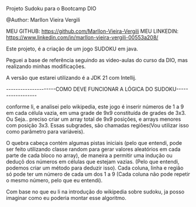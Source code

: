 Projeto Sudoku para o Bootcamp DIO


@Author: Marllon Vieira Vergili

MEU GITHUB: https://github.com/Marllon-Vieira-Vergili
MEU LINKEDIN: https://www.linkedin.com/in/marllon-vieira-vergili-00553a208/


Este projeto, é a criação de um jogo
SUDOKU em java.

Peguei a base de referência seguindo as video-aulas do 
curso da DIO, mas realizando minhas modificações.


A versão que estarei utilizando é a JDK 21 com
Intellij.

---------------------COMO DEVE FUNCIONAR A LÓGICA DO SUDOKU------------------

conforme li, e analisei pelo wikipedia, este jogo é inserir números de 1 a 9 em cada 
célula vazia, em uma grade de 9x9 constituída de grades de 3x3. Ou Seja..
preciso criar um array total de 9x9 posições, e arrays menores com posição 3x3. 
Essas subgrades, são chamadas regiões(Vou utilizar isso como parâmetro para variáveis).

O quebra cabeça contém algumas pistas iniciais (pelo que entendi, pode ser feito utilizando
classe random para gerar valores aleatórios em cada parte de cada bloco no array), de maneira
a permitir uma indução ou deduçõ dos números em células que estejam vazias. (Pelo que entendi, 
podemos criar um método para deduzir isso). Cada coluna, linha e região só pode ter um número de cada 
um dos 1 a 9 (Cada coluna não pode repetir o mesmo número, pelo que eu entendi).

Com base no que eu li na introdução do wikipedia sobre sudoku, ja posso imaginar
como eu poderia montar esse algoritmo.